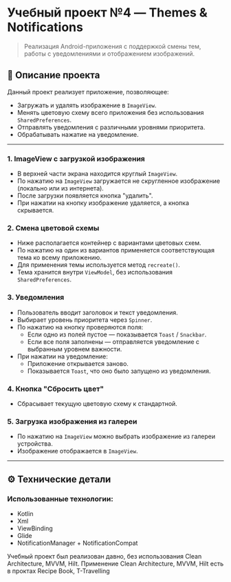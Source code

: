 # Учебный проект №4 — Themes & Notifications

> Реализация Android-приложения с поддержкой смены тем, работы с уведомлениями и отображением изображений.

## 🔖 Описание проекта

Данный проект реализует приложение, позволяющее:
- Загружать и удалять изображение в `ImageView`.
- Менять цветовую схему всего приложения без использования `SharedPreferences`.
- Отправлять уведомления с различными уровнями приоритета.
- Обрабатывать нажатие на уведомление.

---

### 1. ImageView с загрузкой изображения
- В верхней части экрана находится круглый `ImageView`.
- По нажатию на `ImageView` загружается не скругленное изображение (локально или из интернета).
- После загрузки появляется кнопка "удалить".
- При нажатии на кнопку изображение удаляется, а кнопка скрывается.

### 2. Смена цветовой схемы
- Ниже располагается контейнер с вариантами цветовых схем.
- По нажатию на один из вариантов применяется соответствующая тема ко всему приложению.
- Для применения темы используется метод `recreate()`.
- Тема хранится внутри `ViewModel`, без использования `SharedPreferences`.

### 3. Уведомления
- Пользователь вводит заголовок и текст уведомления.
- Выбирает уровень приоритета через `Spinner`.
- По нажатию на кнопку проверяются поля:
  - Если одно из полей пустое — показывается `Toast` / `Snackbar`.
  - Если все поля заполнены — отправляется уведомление с выбранным уровнем важности.
- При нажатии на уведомление:
  - Приложение открывается заново.
  - Показывается `Toast`, что оно было запущено из уведомления.

### 4. Кнопка "Сбросить цвет"
- Сбрасывает текущую цветовую схему к стандартной.


### 5. Загрузка изображения из галереи
- По нажатию на `ImageView` можно выбрать изображение из галереи устройства.
- Изображение отображается в `ImageView`.

---

## ⚙️ Технические детали

### Использованные технологии:
- Kotlin
- Xml
- ViewBinding
- Glide 
- NotificationManager + NotificationCompat

Учебный проект был реализован давно, без использования Clean Architecture, MVVM, Hilt. Применение Clean Architecture, MVVM, Hilt есть в проктах Recipe Book, T-Travelling

